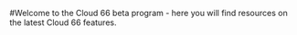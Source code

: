 #Welcome to the Cloud 66 beta program - here you will find resources on the latest Cloud 66 features.

